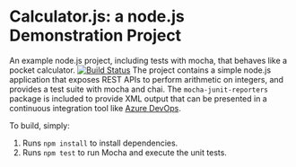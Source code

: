 Calculator.js: a node.js Demonstration Project
==============================================
An example node.js project, including tests with mocha, that behaves like
a pocket calculator.
[![Build Status](https://dev.azure.com/harjona-93/Integrating%20External%20Source%20Control%20with%20Azure%20Pipelines/_apis/build/status/harjona23.calculator?branchName=master)](https://dev.azure.com/harjona-93/Integrating%20External%20Source%20Control%20with%20Azure%20Pipelines/_build/latest?definitionId=8&branchName=master)
The project contains a simple node.js application that exposes REST APIs
to perform arithmetic on integers, and provides a test suite with mocha
and chai.  The `mocha-junit-reporters` package is included to provide XML
output that can be presented in a continuous integration tool like
[Azure DevOps](https://azure.com/devops).

To build, simply:

1. Runs `npm install` to install dependencies.
2. Runs `npm test` to run Mocha and execute the unit tests.

